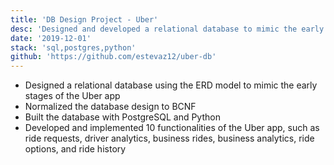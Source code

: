```yaml
---
title: 'DB Design Project - Uber'
desc: 'Designed and developed a relational database to mimic the early stages of Uber'
date: '2019-12-01'
stack: 'sql,postgres,python'
github: 'https://github.com/estevaz12/uber-db'
---
```


- Designed a relational database using the ERD model to mimic the early stages of the Uber app
- Normalized the database design to BCNF
- Built the database with PostgreSQL and Python
- Developed and implemented 10 functionalities of the Uber app, such as ride requests, driver analytics, business rides, business analytics, ride options, and ride history
